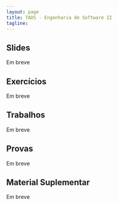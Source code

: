 ```yaml
---
layout: page
title: TADS - Engenharia de Software II
tagline: 
---
```


## Slides

Em breve

## Exercícios

Em breve

## Trabalhos

Em breve

## Provas

Em breve

## Material Suplementar

Em breve
